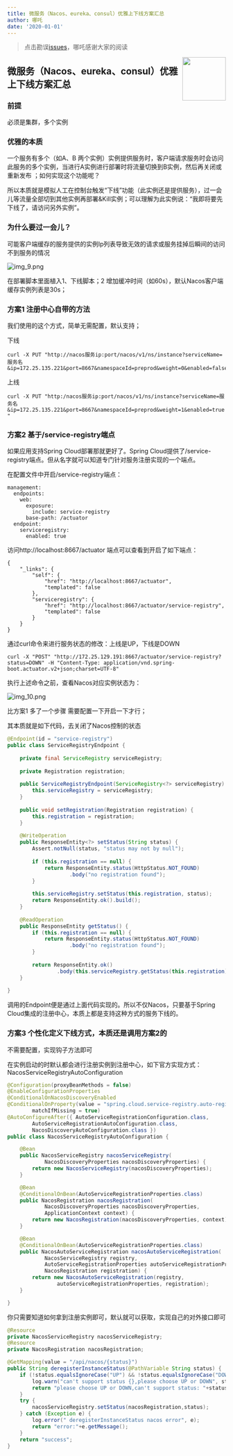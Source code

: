 ```yaml
---
title: 微服务（Nacos、eureka、consul）优雅上下线方案汇总
author: 哪吒
date: '2020-01-01'
---
```


> 点击勘误[issues](https://github.com/webVueBlog/JavaPlusDoc/issues)，哪吒感谢大家的阅读

<img align="right" width="100" src="https://cdn.jsdelivr.net/gh/YunYouJun/yun/images/yun-alpha-compressed.png">

## 微服务（Nacos、eureka、consul）优雅上下线方案汇总

### 前提

必须是集群，多个实例

### 优雅的本质

一个服务有多个（如A、B 两个实例）实例提供服务时，客户端请求服务时会访问此服务的多个实例，当进行A实例进行部署时将流量切换到B实例，然后再关闭或重新发布 ；如何实现这个功能呢？

所以本质就是模拟人工在控制台触发“下线”功能（此实例还是提供服务），过一会儿等流量全部切到其他实例再部署&Kill实例；可以理解为此实例说：“我即将要先下线了，请访问另外实例”。

### 为什么要过一会儿？

可能客户端缓存的服务提供的实例Ip列表导致无效的请求或服务挂掉后瞬间的访问不到服务的情况

![img_9.png](./img_9.png)

在部署脚本里面植入1、下线脚本；2  增加缓冲时间（如60s），默认Nacos客户端缓存实例列表是30s；

### 方案1  注册中心自带的方法

我们使用的这个方式，简单无需配置，默认支持；

下线

```
curl -X PUT "http://nacos服务ip:port/nacos/v1/ns/instance?serviceName=服务名&ip=172.25.135.221&port=8667&namespaceId=preprod&weight=0&enabled=false"
```

上线

`curl -X PUT "http:/nacos服务ip:port/nacos/v1/ns/instance?serviceName=服务名&ip=172.25.135.221&port=8667&namespaceId=preprod&weight=1&enabled=true"`

### 方案2  基于/service-registry端点

如果应用支持Spring Cloud部署那就更好了。Spring Cloud提供了/service-registry端点。但从名字就可以知道专门针对服务注册实现的一个端点。

在配置文件中开启/service-registry端点：

```shell
management:
  endpoints:
    web:
      exposure:
        include: service-registry
      base-path: /actuator
  endpoint:
    serviceregistry:
      enabled: true
```

访问http://localhost:8667/actuator 端点可以查看到开启了如下端点：

```shell
{
    "_links": {
        "self": {
            "href": "http://localhost:8667/actuator",
            "templated": false
        },
        "serviceregistry": {
            "href": "http://localhost:8667/actuator/service-registry",
            "templated": false
        }
    }
}
```

通过curl命令来进行服务状态的修改：上线是UP，下线是DOWN

```shell
curl -X "POST" "http://172.25.129.191:8667/actuator/service-registry?status=DOWN" -H "Content-Type: application/vnd.spring-boot.actuator.v2+json;charset=UTF-8"
```

执行上述命令之前，查看Nacos对应实例状态为：

![img_10.png](./img_10.png)

比方案1 多了一个步骤 需要配置一下开启一下才行；

其本质就是如下代码，去关闭了Nacos控制的状态

```java
@Endpoint(id = "service-registry")
public class ServiceRegistryEndpoint {
 
    private final ServiceRegistry serviceRegistry;
 
    private Registration registration;
 
    public ServiceRegistryEndpoint(ServiceRegistry<?> serviceRegistry) {
        this.serviceRegistry = serviceRegistry;
    }
 
    public void setRegistration(Registration registration) {
        this.registration = registration;
    }
 
    @WriteOperation
    public ResponseEntity<?> setStatus(String status) {
        Assert.notNull(status, "status may not by null");
 
        if (this.registration == null) {
            return ResponseEntity.status(HttpStatus.NOT_FOUND)
                    .body("no registration found");
        }
 
        this.serviceRegistry.setStatus(this.registration, status);
        return ResponseEntity.ok().build();
    }
 
    @ReadOperation
    public ResponseEntity getStatus() {
        if (this.registration == null) {
            return ResponseEntity.status(HttpStatus.NOT_FOUND)
                    .body("no registration found");
        }
 
        return ResponseEntity.ok()
                .body(this.serviceRegistry.getStatus(this.registration));
    }
 
}
```

调用的Endpoint便是通过上面代码实现的。所以不仅Nacos，只要基于Spring Cloud集成的注册中心，本质上都是支持这种方式的服务下线的。

### 方案3  个性化定义下线方式，本质还是调用方案2的

不需要配置，实现钩子方法即可

在实例启动的时默认都会进行注册实例到注册中心，如下官方实现方式：NacosServiceRegistryAutoConfiguration

```java
@Configuration(proxyBeanMethods = false)
@EnableConfigurationProperties
@ConditionalOnNacosDiscoveryEnabled
@ConditionalOnProperty(value = "spring.cloud.service-registry.auto-registration.enabled",
        matchIfMissing = true)
@AutoConfigureAfter({ AutoServiceRegistrationConfiguration.class,
        AutoServiceRegistrationAutoConfiguration.class,
        NacosDiscoveryAutoConfiguration.class })
public class NacosServiceRegistryAutoConfiguration {

    @Bean
    public NacosServiceRegistry nacosServiceRegistry(
            NacosDiscoveryProperties nacosDiscoveryProperties) {
        return new NacosServiceRegistry(nacosDiscoveryProperties);
    }

    @Bean
    @ConditionalOnBean(AutoServiceRegistrationProperties.class)
    public NacosRegistration nacosRegistration(
            NacosDiscoveryProperties nacosDiscoveryProperties,
            ApplicationContext context) {
        return new NacosRegistration(nacosDiscoveryProperties, context);
    }

    @Bean
    @ConditionalOnBean(AutoServiceRegistrationProperties.class)
    public NacosAutoServiceRegistration nacosAutoServiceRegistration(
            NacosServiceRegistry registry,
            AutoServiceRegistrationProperties autoServiceRegistrationProperties,
            NacosRegistration registration) {
        return new NacosAutoServiceRegistration(registry,
                autoServiceRegistrationProperties, registration);
    }

}
```

你只需要知道如何拿到注册实例即可，默认就可以获取，实现自己的对外接口即可

```java
@Resource
private NacosServiceRegistry nacosServiceRegistry;
@Resource
private NacosRegistration nacosRegistration;

@GetMapping(value = "/api/nacos/{status}")
public String deregisterInstanceStatus(@PathVariable String status) {
    if (!status.equalsIgnoreCase("UP") && !status.equalsIgnoreCase("DOWN")) {
        log.warn("can't support status {},please choose UP or DOWN", status);
        return "please choose UP or DOWN,can't support status: "+status;
    }
    try {
        nacosServiceRegistry.setStatus(nacosRegistration,status);
    } catch (Exception e) {
        log.error(" deregisterInstanceStatus nacos error", e);
        return "error:"+e.getMessage();
    }
    return "success";
}
```

















